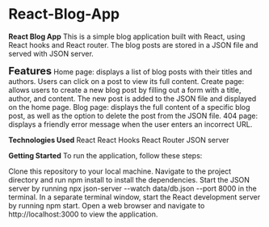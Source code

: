 # React-Blog-App


**React Blog App**
This is a simple blog application built with React, using React hooks and React router. The blog posts are stored in a JSON file and served with JSON server.


**<span style="font-size: 20px;">Features</span>**
Home page: displays a list of blog posts with their titles and authors. Users can click on a post to view its full content.
Create page: allows users to create a new blog post by filling out a form with a title, author, and content. The new post is added to the JSON file and displayed on the home page.
Blog page: displays the full content of a specific blog post, as well as the option to delete the post from the JSON file.
404 page: displays a friendly error message when the user enters an incorrect URL.

**Technologies Used**
React
React Hooks
React Router
JSON server

**Getting Started**
To run the application, follow these steps:

Clone this repository to your local machine.
Navigate to the project directory and run npm install to install the dependencies.
Start the JSON server by running npx json-server --watch data/db.json --port 8000 in the terminal.
In a separate terminal window, start the React development server by running npm start.
Open a web browser and navigate to http://localhost:3000 to view the application.
